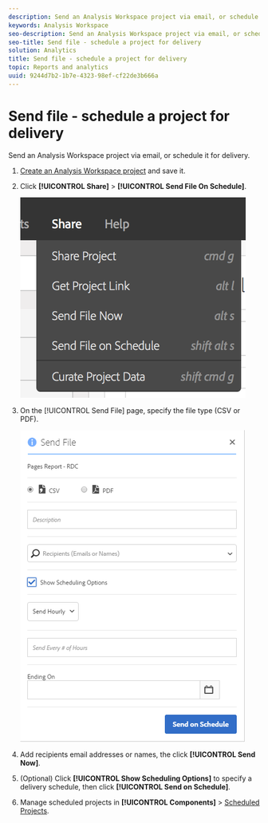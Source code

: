 ```yaml
---
description: Send an Analysis Workspace project via email, or schedule it for delivery.
keywords: Analysis Workspace
seo-description: Send an Analysis Workspace project via email, or schedule it for delivery.
seo-title: Send file - schedule a project for delivery
solution: Analytics
title: Send file - schedule a project for delivery
topic: Reports and analytics
uuid: 9244d7b2-1b7e-4323-98ef-cf22de3b666a
---
```


# Send file - schedule a project for delivery

Send an Analysis Workspace project via email, or schedule it for delivery.

1. [Create an Analysis Workspace project](https://marketing.adobe.com/resources/help/en_US/analytics/analysis-workspace/t_freeform_project.html) and save it.
1. Click **[!UICONTROL Share]** > **[!UICONTROL Send File On Schedule]**.

   ![Step Result](assets/send-file.png)

1. On the [!UICONTROL Send File] page, specify the file type (CSV or PDF).

   ![Step Result](assets/send-file-pop-up.png)

1. Add recipients email addresses or names, the click **[!UICONTROL Send Now]**.
1. (Optional) Click **[!UICONTROL Show Scheduling Options]** to specify a delivery schedule, then click **[!UICONTROL Send on Schedule]**.
1. Manage scheduled projects in **[!UICONTROL Components]** > [Scheduled Projects](/help/analyze/analysis-workspace/curate-share/schedule-projects.md).
